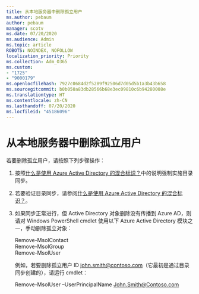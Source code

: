 ```yaml
---
title: 从本地服务器中删除孤立用户
ms.author: pebaum
author: pebaum
manager: scotv
ms.date: 07/20/2020
ms.audience: Admin
ms.topic: article
ROBOTS: NOINDEX, NOFOLLOW
localization_priority: Priority
ms.collection: Adm_O365
ms.custom:
- "1725"
- "9000179"
ms.openlocfilehash: 7927c0684d2f5289f92506d7d05d5b1a3b43b658
ms.sourcegitcommit: b0b050a83db28566b68e3ec09810c6b94280008e
ms.translationtype: HT
ms.contentlocale: zh-CN
ms.lasthandoff: 07/20/2020
ms.locfileid: "45186096"
---
```

# <a name="delete-orphaned-user-from-on-premises-server"></a>从本地服务器中删除孤立用户

若要删除孤立用户，请按照下列步骤操作：

1. 按照[什么是使用 Azure Active Directory 的混合标识？](https://technet.microsoft.com/library/jj151771.aspx#bkmk_synchronizedirectories)中的说明强制实施目录同步。

2. 若要验证目录同步，请参阅[什么是使用 Azure Active Directory 的混合标识？](https://technet.microsoft.com/library/jj151797.aspx)。

3. 如果同步正常进行，但 Active Directory 对象删除没有传播到 Azure AD，则请对 Windows PowerShell cmdlet 使用以下 Azure Active Directory 模块之一，手动删除孤立对象：

    Remove-MsolContact  
    Remove-MsolGroup  
    Remove-MsolUser

    例如，若要删除孤立用户 ID john.smith@contoso.com（它最初是通过目录同步创建的），请运行 cmdlet：

    Remove-MsolUser –UserPrincipalName John.Smith@Contoso.com